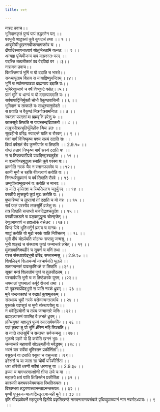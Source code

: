 ```yaml
---
title: ००९

---
```

नारद उवाच।।  
भूमिदानकृतं पुण्यं पापं तद्धरणेन यत् ।।  
परभूमौ श्राद्धरूपं कूपे कुपदजं तथा ।। १ ।।  
अम्बुवीचीभूखननबीजत्यागजमेव च ।।  
दीपादिस्थापनात्पापं श्रोतुमिच्छामि यत्नतः ।। २ ।।  
अन्यद्वा पृथिवीजन्यं पापं यत्प्रश्नतः परम् ।।  
यदस्ति तत्प्रतीकारं वद वेदविदां वर ।।३।।  
नारायण उवाच।।  
वितस्तिमात्रं भूमिं च यो ददाति च भारते।।  
सन्ध्यापूताय विप्राय स यायाद्विष्णुमन्दिरम् ।।४।।  
भूमिं च सर्वसस्याढ्या ब्राह्मणाय ददाति यः।।  
भूमिरेणुप्रमाणे च वर्षे विष्णुपदे वसेत्।।५।।  
ग्रामं भूमिं च धान्यं च यो ददात्याददाति यः ।।  
सर्वपापाद्विनिर्मुक्तौ चोभौ वैकुण्ठवासिनौ ।। ६ ।।  
भूमिदानं च तत्काले यः साधुश्चानुमोदते ।।  
स प्रयाति च वैकुण्ठं मित्रगोत्रसमन्वितः ।। ७ ।।  
स्वदत्तां परदत्तां वा ब्रह्मवृत्तिं हरेत्तु यः ।।  
कालसूत्रे तिष्ठति स यावच्चन्द्रदिवाकरौ ।। ८ ।।  
तत्पुत्रपौत्रप्रभृतिर्भूमिहीनः श्रिया हतः ।।  
सुखहीनो दरिद्रः स्यादन्ते याति च रौरवम् ।। ९ ।।  
गवां मार्गं विनिष्कृष्य यश्च सस्यं ददाति सः ।।  
दिव्यं वर्षशतं चैव कुम्भीपाके च तिष्ठति ।। 2.9.१० ।।  
गोष्ठं तडागं निष्कृष्य मार्गं सस्यं ददाति यः ।।  
स च तिष्ठत्यसीपत्रे यावदिन्द्राश्चतुर्दश ।। ११ ।।  
न पञ्चपिण्डमुद्धृत्य स्नाति कूपे परस्य यः।।  
प्राप्नोति नरकं चैव न स्नानफलमेव च ।।१२।।  
कामी भूमौ च रहसि बीजत्यागं करोति यः ।।  
स्निग्धरेणुप्रमाणं च वर्षं तिष्ठति रौरवे ।। १३ ।।  
अम्बुवीच्यम्बुखननं यः करोति च मानवः ।।  
स याति कृमिदंशं च स्थितिस्तत्र चतुर्युगम् ।। १४ ।।  
परकीये लुप्तकूपे कूपं मूढः करोति यः ।।  
पुष्करिण्यां च लुप्तायां तां ददाति च यो नरः ।। १५ ।।  
सर्वं फलं परस्यैव तप्तसूर्मिं व्रजेत्तु सः ।।  
तत्र तिष्ठति सन्तप्तो यावदिद्राश्चतुर्दश ।। १५ ।।  
परकीयतडागे च पङ्कमुद्धृत्य चोत्सृजेत् ।।  
रेणुप्रमाणवर्षं च ब्रह्मलोके वसेन्नरः ।।१७।।  
पिण्डं पित्रे भूतिभर्त्तुर्न प्रदाय च मानवः ।।  
श्राद्धं करोति यो मूढो नरकं याति निश्चितम् ।। १८ ।।  
भूमौ दीपं योऽर्पयति सोऽन्धः सप्तसु जन्मसु ।।  
भूमौ शङ्खं च संस्थाप्य कुष्ठं जन्मान्तरे लभेत् ।। १९ ।।  
मुक्तामाणिक्यहीरं च सुवर्णं च मणिं तथा ।।  
यश्च संस्थापयेद्भूमौ दरिद्रः सप्तजन्मसु ।। 2.9.२० ।।  
शिवलिङ्गं शिलामर्च्यां यश्चार्पयति भूतले ।।  
शतमन्वन्तरं यावत्कृमिभक्षे स तिष्ठति ।।२१।।  
सूक्तं मन्त्रं शिलातोयं पुष्पं च तुलसीदलम् ।।  
यश्चार्पयति भूमौ च स तिष्ठेन्नरके युगम् ।।२२।।  
जपमालां पुष्पमालां कर्पूरं रोचनां तथा ।।  
यो मूढश्चार्पयेद्भूमौ स याति नरकं ध्रुवम् ।। २३ ।।  
मुने चन्दनकाष्ठं च रुद्राक्षं कुशमूलकम् ।।  
संस्थाप्य भूमौ नरके वसेन्मन्वन्तरावधि ।। २४ ।।  
पुस्तकं यज्ञसूत्रं च भूमौ संस्थापयेत्तु यः।।  
न भवेद्विप्रयोनौ च तस्य जन्मान्तरे जनिः।।२९।।  
ब्रह्महत्यासमं पापमिह वै लभते ध्रुवम्।।  
ग्रन्थियुक्तं यज्ञसूत्रं पूज्यं स्यात्सर्ववर्णकैः ।। २६ ।।  
यज्ञं कृत्वा तु यो भूमिं क्षीरेण नहि सिञ्चति।।  
स याति तप्तसूर्मिं च सन्तप्तः सर्वजन्मसु ।।२७।।  
भूकम्पे ग्रहणे यो हि करोति खननं भुवः ।।  
जन्मान्तरे महापापी सोऽङ्गहीनो भवेद्ध्रुवम् ।।२८।।  
भवनं यत्र सर्वेषां भूमिस्तन प्रकीर्त्तिता।।।  
वसुरत्नं या दधाति वसुधा च वसुन्धरा।।२९।।  
हरेरूरौ च या जाता सा चोर्वी परिकीर्त्तिता ।।  
धरा धरित्री धरणी सर्वेषां धरणात्तु या ।। 2.9.३० ।।  
इज्या च यागभरणात्क्षोणी क्षीणा लये च या ।।  
महालये क्षयं याति क्षितिस्तेन प्रकीर्तिता ।। ३१ ।।  
काश्यपी कश्यपस्येयमचला स्थितिरूपतः ।।  
विश्वम्भरा तद्धरणाच्चानन्ताऽनन्तरूपतः ।। ३२ ।।  
पृथ्वी पृधुककन्यात्वाद्विस्तृतत्वान्मही मुने ।। ३३ ।।  
इति श्रीब्रह्मवैवर्त्ते महापुराणे द्वितीये प्रकृतिखण्डे नारदनाराणयसंवादे पृथिव्युपाख्यानं नाम नवमोऽध्यायः ।। ९ ।।